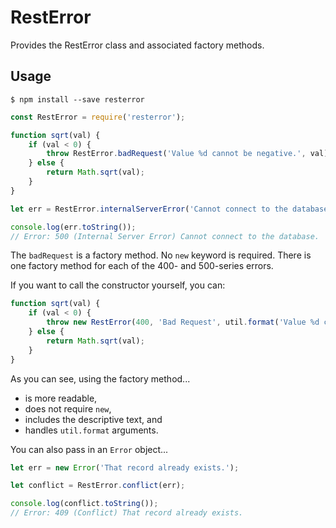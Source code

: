 # RestError

Provides the RestError class and associated factory methods.

## Usage

```
$ npm install --save resterror
```

```javascript
const RestError = require('resterror');

function sqrt(val) {
	if (val < 0) {
	    throw RestError.badRequest('Value %d cannot be negative.', val);
	} else {
	    return Math.sqrt(val);
    }
}

let err = RestError.internalServerError('Cannot connect to the database.');

console.log(err.toString());
// Error: 500 (Internal Server Error) Cannot connect to the database.
```

The `badRequest` is a factory method. No `new` keyword is required. There is one factory method for each of the 400- and 500-series errors.

If you want to call the constructor yourself, you can:

```javascript
function sqrt(val) {
	if (val < 0) {
	    throw new RestError(400, 'Bad Request', util.format('Value %d cannot be negative.', val));
	} else {
	    return Math.sqrt(val);
    }
}
```

As you can see, using the factory method...

- is more readable,
- does not require `new`,
- includes the descriptive text, and
- handles `util.format` arguments.

You can also pass in an `Error` object...

```javascript
let err = new Error('That record already exists.');

let conflict = RestError.conflict(err);

console.log(conflict.toString());
// Error: 409 (Conflict) That record already exists.
```
